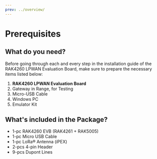 ```yaml
---
prev: ../overview/
---
```


# Prerequisites

<rk-img
  src="/assets/images/wisduo/rak4260-evaluation-board/quickstart/2quick-start-guide/rak4260-overview2.png"
  width="50%"
  figure-number="1"
  caption="Back View of the Evaluation Board"
/>

## What do you need?

Before going through each and every step in the installation guide of the RAK4260 LPWAN Evaluation Board, make sure to prepare the necessary items listed below:

1. **RAK4260 LPWAN Evaluation Board**
2. Gateway in Range, for Testing
3. Micro-USB Cable
4. Windows PC
5. Emulator Kit


<rk-btn
  src="https://store.rakwireless.com/products/rak4260-evaluation-board"
  label="Buy a RAK4260 LPWAN Evaluation Board"
  _blank
/>

## What's included in the Package?

* 1-pc RAK4260 EVB (RAK4261 + RAK5005)
* 1-pc Micro USB Cable
* 1-pc LoRa® Antenna (iPEX)
* 2-pcs 4-pin Header
* 9-pcs Dupont Lines
